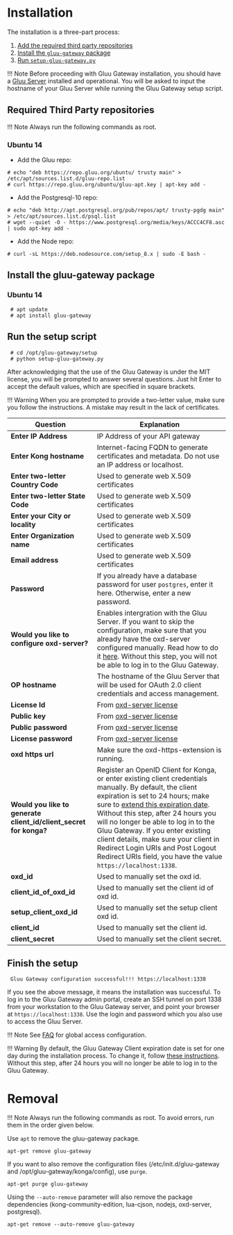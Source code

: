 # Installation

The installation is a three-part process:

1. [Add the required third party repositories](#required-third-party-repositories)
2. [Install the `gluu-gateway` package](#install-the-gluu-gateway-package)
3. [Run `setup-gluu-gateway.py`](#run-the-setup-script)

!!! Note
    Before proceeding with Gluu Gateway installation, you should have a [Gluu Server](https://gluu.org/docs/ce) installed and operational. You will be asked to input the hostname of your Gluu Server while running the Gluu Gateway setup script. 

## Required Third Party repositories

!!! Note 
    Always run the following commands as root.

### Ubuntu 14
* Add the Gluu repo:
```
# echo "deb https://repo.gluu.org/ubuntu/ trusty main" > /etc/apt/sources.list.d/gluu-repo.list
# curl https://repo.gluu.org/ubuntu/gluu-apt.key | apt-key add -
```
* Add the Postgresql-10 repo:
```
# echo "deb http://apt.postgresql.org/pub/repos/apt/ trusty-pgdg main" > /etc/apt/sources.list.d/psql.list
# wget --quiet -O - https://www.postgresql.org/media/keys/ACCC4CF8.asc | sudo apt-key add -
```
* Add the Node repo:
```
# curl -sL https://deb.nodesource.com/setup_8.x | sudo -E bash -
```

<!--- 

### Ubuntu 16
* Add the Gluu repo:
```
# echo "deb https://repo.gluu.org/ubuntu/ xenial-devel main" > /etc/apt/sources.list.d/gluu-repo.list
# curl https://repo.gluu.org/ubuntu/gluu-apt.key | apt-key add -
```
* Add the Postgresql-10 repo:
```
# echo "deb http://apt.postgresql.org/pub/repos/apt/ xenial-pgdg main" > /etc/apt/sources.list.d/psql.list
# wget --quiet -O - https://www.postgresql.org/media/keys/ACCC4CF8.asc | sudo apt-key add -
```
* Add the Node repo:
```
# curl -sL https://deb.nodesource.com/setup_8.x | sudo -E bash -
```

### Debian 8
* Add the Gluu repo:
```
# echo "deb https://repo.gluu.org/debian/ testing main" > /etc/apt/sources.list.d/gluu-repo.list
# curl https://repo.gluu.org/debian/gluu-apt.key | apt-key add -
```
* Add the Postgresql-10 repo:
```
# echo "deb http://apt.postgresql.org/pub/repos/apt/ jessie-pgdg main" > /etc/apt/sources.list.d/psql.list
# wget --quiet -O - https://www.postgresql.org/media/keys/ACCC4CF8.asc | sudo apt-key add -
```
* Add the Node repo:
```
# curl -sL https://deb.nodesource.com/setup_8.x | sudo -E bash -
```

### Debian 9
* Add the Gluu repo:
```
# echo "deb https://repo.gluu.org/debian/ stretch-testing main" > /etc/apt/sources.list.d/gluu-repo.list
# curl https://repo.gluu.org/debian/gluu-apt.key | apt-key add -
```
* Add the Postgresql-10 repo:
```
# echo "deb http://apt.postgresql.org/pub/repos/apt/ stretch-pgdg main" > /etc/apt/sources.list.d/psql.list
# wget --quiet -O - https://www.postgresql.org/media/keys/ACCC4CF8.asc | sudo apt-key add -
```
* Add the Node repo:
```
# curl -sL https://deb.nodesource.com/setup_8.x | sudo -E bash -
```

### CentOS 6
* Add the Gluu repo:
```
# wget https://repo.gluu.org/centos/Gluu-centos-testing.repo -O /etc/yum.repos.d/Gluu.repo
# wget https://repo.gluu.org/centos/RPM-GPG-KEY-GLUU -O /etc/pki/rpm-gpg/RPM-GPG-KEY-GLUU
# rpm --import /etc/pki/rpm-gpg/RPM-GPG-KEY-GLUU
```
* Add the Postgresql-10 repo:
```
# rpm -Uvh https://yum.postgresql.org/10/redhat/rhel-6-x86_64/pgdg-redhat10-10-2.noarch.rpm
```
* Add the Node repo:
```
curl -sL https://rpm.nodesource.com/setup_8.x | sudo -E bash -
```

### CentOS 7
* Add the Gluu repo:
```
# wget https://repo.gluu.org/centos/Gluu-centos-7-testing.repo -O /etc/yum.repos.d/Gluu.repo
# wget https://repo.gluu.org/centos/RPM-GPG-KEY-GLUU -O /etc/pki/rpm-gpg/RPM-GPG-KEY-GLUU
# rpm --import /etc/pki/rpm-gpg/RPM-GPG-KEY-GLUU
```
* Add the Postgresql-10 repo:
```
# rpm -Uvh https://yum.postgresql.org/10/redhat/rhel-7-x86_64/pgdg-centos10-10-2.noarch.rpm
```
* Add the Node repo:
```
curl -sL https://rpm.nodesource.com/setup_8.x | sudo -E bash -
```

### RHEL 6
* Add the Gluu repo:
```
# wget https://repo.gluu.org/rhel/Gluu-rhel-testing.repo -O /etc/yum.repos.d/Gluu.repo
# wget https://repo.gluu.org/rhel/RPM-GPG-KEY-GLUU -O /etc/pki/rpm-gpg/RPM-GPG-KEY-GLUU
# rpm --import /etc/pki/rpm-gpg/RPM-GPG-KEY-GLUU
```
* Add the Postgresql-10 repo:
```
# rpm -Uvh https://yum.postgresql.org/10/redhat/rhel-6-x86_64/pgdg-redhat10-10-2.noarch.rpm
```
* Add the Node repo:
```
curl -sL https://rpm.nodesource.com/setup_8.x | sudo -E bash -
```

### RHEL 7
* Add the Gluu repo:
```
# wget https://repo.gluu.org/rhel/Gluu-rhel-7-testing.repo -O /etc/yum.repos.d/Gluu.repo
# wget https://repo.gluu.org/rhel/RPM-GPG-KEY-GLUU -O /etc/pki/rpm-gpg/RPM-GPG-KEY-GLUU
# rpm --import /etc/pki/rpm-gpg/RPM-GPG-KEY-GLUU
```
* Add the Postgresql-10 repo:
```
# rpm -Uvh https://yum.postgresql.org/10/redhat/rhel-7-x86_64/pgdg-centos10-10-2.noarch.rpm
```
* Add the Node repo:
```
curl -sL https://rpm.nodesource.com/setup_8.x | sudo -E bash -
```

--->

## Install the gluu-gateway package

### Ubuntu 14

```
 # apt update
 # apt install gluu-gateway
```

<!----
### Ubuntu 14, Ubuntu 16, Debian 8, Debian 9
```
 # apt update
 # apt install gluu-gateway
```

### CentOS 6, Centos 7, RHEL 6, RHEL 7
```
 # yum clean all
 # yum install gluu-gateway
```
--->

## Run the setup script

```
 # cd /opt/gluu-gateway/setup
 # python setup-gluu-gateway.py
```

After acknowledging that the use of the Gluu Gateway is under the MIT license, you will be prompted to answer several questions. Just hit Enter to accept the default values, which are specified in square brackets.

!!! Warning 
    When you are prompted to provide a two-letter value, make sure you follow the instructions. A mistake may result in the lack of certificates.

| **Question** | **Explanation** |
|----------|-------------|
| **Enter IP Address** | IP Address of your API gateway  |
| **Enter Kong hostname** | Internet-facing FQDN to generate certificates and metadata. Do not use an IP address or localhost. |
| **Enter two-letter Country Code** | Used to generate web X.509 certificates |
| **Enter two-letter State Code** | Used to generate web X.509 certificates |
| **Enter your City or locality** | Used to generate web X.509 certificates |
| **Enter Organization name** | Used to generate web X.509 certificates |
| **Email address** | Used to generate web X.509 certificates |
| **Password** | If you already have a database password for user `postgres`, enter it here. Otherwise, enter a new password. |
| **Would you like to configure oxd-server?** | Enables intergration with the Gluu Server. If you want to skip the configuration, make sure that you already have the oxd-server configured manually. Read how to do it [here](https://gluu.org/docs/oxd/configuration/). Without this step, you will not be able to log in to the Gluu Gateway. |
| **OP hostname** | The hostname of the Gluu Server that will be used for OAuth 2.0 client credentials and access management. |
| **License Id** | From [oxd-server license](https://oxd.gluu.org/) |
| **Public key** | From [oxd-server license](https://oxd.gluu.org/) |
| **Public password** | From [oxd-server license](https://oxd.gluu.org/) |
| **License password** | From [oxd-server license](https://oxd.gluu.org/) |
| **oxd https url** | Make sure the oxd-https-extension is running. |
| **Would you like to generate client_id/client_secret for konga?** | Register an OpenID Client for Konga, or enter existing client credentials manually. By default, the client expiration is set to 24 hours; make sure to [extend this expiration date](https://gluu.org/docs/oxd/3.1.3/faq/#how-can-i-avoid-client-expiration). Without this step, after 24 hours you will no longer be able to log in to the Gluu Gateway. If you enter existing client details, make sure your client in Redirect Login URIs and Post Logout Redirect URIs field, you have the value `https://localhost:1338`. |
| **oxd_id** | Used to manually set the oxd id. |
| **client_id_of_oxd_id** | Used to manually set the client id of oxd id. |
| **setup_client_oxd_id** | Used to manually set the setup client oxd id. |
| **client_id** | Used to manually set the client id. |
| **client_secret** | Used to manually set the client secret. |

## Finish the setup

```
 Gluu Gateway configuration successful!!! https://localhost:1338
```

If you see the above message, it means the installation was successful. To log in to
the Gluu Gateway admin portal, create an SSH tunnel on port 1338 from your
workstation to the Gluu Gateway server, and point your browser at
`https://localhost:1338`. Use the login and password which you also use to access the Gluu Server.

!!! Note
    See [FAQ](./faq.md#how-can-i-change-the-listening-address-and-port) for global access configuration.
    
!!! Warning
    By default, the Gluu Gateway Client expiration date is set for one day during the installation process. To change it, follow    [these instructions](https://gluu.org/docs/oxd/3.1.3/faq/#how-can-i-avoid-client-expiration). Without this step, after 24 hours you will no longer be able to log in to the Gluu Gateway. 
    
# Removal

!!! Note 
    Always run the following commands as root. To avoid errors, run them in the order given below.


Use `apt` to remove the gluu-gateway package.
```
apt-get remove gluu-gateway
```

If you want to also remove the configuration files (/etc/init.d/gluu-gateway and /opt/gluu-gateway/konga/config), use `purge`.
```    	
apt-get purge gluu-gateway
```

Using the `--auto-remove` parameter will also remove the package dependencies (kong-community-edition, lua-cjson, nodejs, oxd-server, postgresql).
```
apt-get remove --auto-remove gluu-gateway
```


   
 
    
